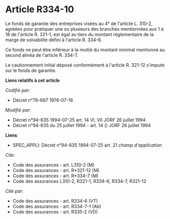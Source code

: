 # Article R334-10

Le fonds de garantie des entreprises visées au 4° de l'article L. 310-2, agréées pour pratiquer une ou plusieurs des branches
mentionnées aux 1 à 18 de l'article R. 321-1, est égal au tiers du montant réglementaire de la marge de solvabilité défini à
l'article R. 334-6.

Ce fonds ne peut être inférieur à la moitié du montant minimal mentionné au second alinéa de l'article R. 334-7.

Le cautionnement initial déposé conformément à l'article R. 321-12 s'impute sur le fonds de garantie.

**Liens relatifs à cet article**

_Codifié par_:

  - Décret n°76-667 1976-07-16

_Modifié par_:

  - Décret n°94-635 1994-07-25 art. 14 VI, VII JORF 26 juillet 1994
  - Décret n°94-635 du 25 juillet 1994 - art. 14 () JORF 26 juillet 1994

**Liens**:

  - SPEC_APPLI: Décret n°94-635 1994-07-25 art. 21 *champ d'application*

_Cite_:

  - Code des assurances - art. L310-2 (M)
  - Code des assurances - art. R*321-12 (M)
  - Code des assurances - art. R*334-7 (M)
  - Code des assurances L310-2, R321-1, R334-6, R334-7, R321-12

_Cité par_:

  - Code des assurances - art. R334-6 (VT)
  - Code des assurances - art. R334-7-1 (Ab)
  - Code des assurances - art. R335-2 (VD)
